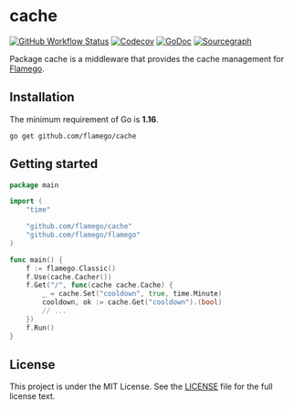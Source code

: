 # cache

[![GitHub Workflow Status](https://img.shields.io/github/workflow/status/flamego/cache/Go?logo=github&style=for-the-badge)](https://github.com/flamego/cache/actions?query=workflow%3AGo)
[![Codecov](https://img.shields.io/codecov/c/gh/flamego/cache?logo=codecov&style=for-the-badge)](https://app.codecov.io/gh/flamego/cache)
[![GoDoc](https://img.shields.io/badge/GoDoc-Reference-blue?style=for-the-badge&logo=go)](https://pkg.go.dev/github.com/flamego/cache?tab=doc)
[![Sourcegraph](https://img.shields.io/badge/view%20on-Sourcegraph-brightgreen.svg?style=for-the-badge&logo=sourcegraph)](https://sourcegraph.com/github.com/flamego/cache)

Package cache is a middleware that provides the cache management for [Flamego](https://github.com/flamego/flamego).

## Installation

The minimum requirement of Go is **1.16**.

	go get github.com/flamego/cache

## Getting started

```go
package main

import (
	"time"

	"github.com/flamego/cache"
	"github.com/flamego/flamego"
)

func main() {
	f := flamego.Classic()
	f.Use(cache.Cacher())
	f.Get("/", func(cache cache.Cache) {
		_ = cache.Set("cooldown", true, time.Minute)
		cooldown, ok := cache.Get("cooldown").(bool)
		// ...
	})
	f.Run()
}
```

## License

This project is under the MIT License. See the [LICENSE](LICENSE) file for the full license text.
